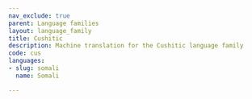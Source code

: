 ```yaml
---
nav_exclude: true
parent: Language families
layout: language_family
title: Cushitic
description: Machine translation for the Cushitic language family
code: cus
languages:
- slug: somali
  name: Somali

---
```


